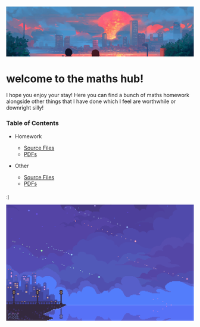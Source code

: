 ![](assets/banner.jpeg)

# welcome to the maths hub!

I hope you enjoy your stay! Here you can find a bunch of maths homework alongside other things that I have done which I feel are worthwhile or downright silly!

### Table of Contents

- Homework
	- [Source Files](https://github.com/newtykins/maths/blob/main/tex/Homework)
	- [PDFs](https://github.com/newtykins/maths/blob/main/pdf/Homework)

- Other
	- [Source Files](https://github.com/newtykins/maths/blob/main/tex/Other)
	- [PDFs](https://github.com/newtykins/maths/blob/main/pdf/Other)

<sub>:]</sub>

![](assets/amazing!!.gif)
